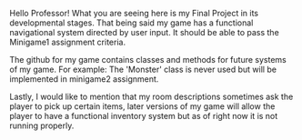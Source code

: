 Hello Professor!
  What you are seeing here is my Final Project in its developmental stages. That being said my game has a functional navigational system directed by user input.
It should be able to pass the Minigame1 assignment criteria. 

  The github for my game contains classes and methods for future systems of my game. For example: The 'Monster' class is never used but will be implemented in 
minigame2 assignment.

  Lastly, I would like to mention that my room descriptions sometimes ask the player to pick up certain items, later versions of my game will allow the player 
to have a functional inventory system but as of right now it is not running properly.
